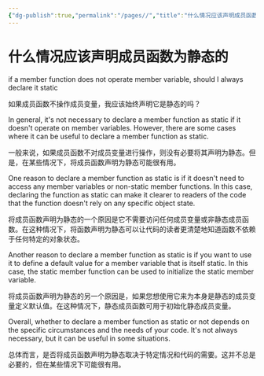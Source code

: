 ```yaml
---
{"dg-publish":true,"permalink":"/pages//","title":"什么情况应该声明成员函数为静态的"}
---
```



# 什么情况应该声明成员函数为静态的

if a member function does not operate member variable, should I always declare it static

如果成员函数不操作成员变量，我应该始终声明它是静态的吗？

In general, it's not necessary to declare a member function as static if it doesn't operate on member variables. However, there are some cases where it can be useful to declare a member function as static.

一般来说，如果成员函数不对成员变量进行操作，则没有必要将其声明为静态。但是，在某些情况下，将成员函数声明为静态可能很有用。

One reason to declare a member function as static is if it doesn't need to access any member variables or non-static member functions. In this case, declaring the function as static can make it clearer to readers of the code that the function doesn't rely on any specific object state.

将成员函数声明为静态的一个原因是它不需要访问任何成员变量或非静态成员函数。在这种情况下，将函数声明为静态可以让代码的读者更清楚地知道函数不依赖于任何特定的对象状态。

Another reason to declare a member function as static is if you want to use it to define a default value for a member variable that is itself static. In this case, the static member function can be used to initialize the static member variable.

将成员函数声明为静态的另一个原因是，如果您想使用它来为本身是静态的成员变量定义默认值。在这种情况下，静态成员函数可用于初始化静态成员变量。

Overall, whether to declare a member function as static or not depends on the specific circumstances and the needs of your code. It's not always necessary, but it can be useful in some situations.

总体而言，是否将成员函数声明为静态取决于特定情况和代码的需要。这并不总是必要的，但在某些情况下可能很有用。
